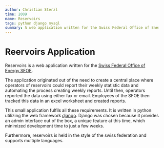 ```yaml
---
author: Christian Sterzl
time: 2009
name: Reservoirs
tags: python django mysql
summary: A web application written for the Swiss Federal Office of Energy SFOE. It enables operators of reservoirs to self report statistical data about their reservoirs. Furthermore the application outputs reports of this data in different formats such as PDF or Excel.
---
```



<carousel>
  <carousel-item ng-attr-src="/assets/projects/reservoirs/welcome.png"></carousel-item>
  <carousel-item ng-attr-src="/assets/projects/reservoirs/reports.png"></carousel-item>
</carousel>


# Reervoirs Application

Reservoirs is a web application written for the [Swiss Federal Office of Energy SFOE](http://www.bfe.admin.ch). 

The application originated out of the need to create a central place where operators of reservoirs could report their weekly statistic data and automating the process creating weekly reports. Until then, operators reported the data using either fax or email. Employees of the SFOE then tracked this data in an excel worksheet and created reports.

This small application fulfils all these requirements. It is written in python utilizing the web framework [django](https://www.djangoproject.com). Django was chosen because it provides an admin interface out of the box, a unique feature at this time, which minimized development time to just a few weeks.

Furthermore, reservoirs is held in the style of the swiss federation and supports multiple languages. 
